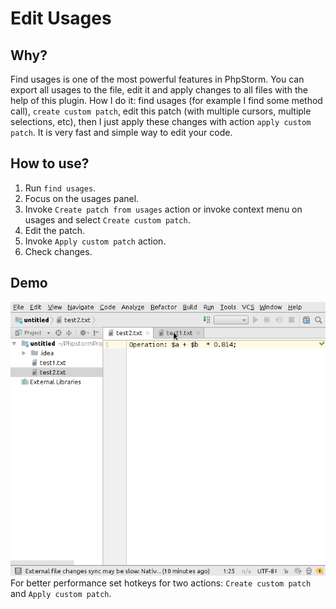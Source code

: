 # Edit Usages

## Why?
Find usages is one of the most powerful features in PhpStorm. You can export all usages to the file, edit it and apply changes to all files with the help of this plugin.
How I do it: find usages (for example I find some method call), `create custom patch`, edit this patch (with multiple cursors, multiple selections, etc), then I just apply these changes with action `apply custom patch`.
It is very fast and simple way to edit your code.


## How to use?
1. Run `find usages`.
2. Focus on the usages panel.
3. Invoke `Create patch from usages` action or invoke context menu on usages and select `Create custom patch`.
4. Edit the patch.
5. Invoke `Apply custom patch` action.
6. Check changes.

## Demo
![demo](doc/demo.gif)
For better performance set hotkeys for two actions: `Create custom patch` and `Apply custom patch`.

